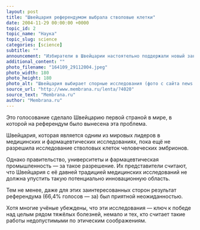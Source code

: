 ```yaml
---
layout: post
title: "Швейцария референдумом выбрала стволовые клетки"
date: 2004-11-29 00:00:00 +0000
topic_id: 2
topic_name: "Наука"
topic_slug: science
categories: [science]
subtitle: ""
announcement: "Избиратели в Швейцарии настоятельно поддержали новый закон, разрешающий исследования стволовых клеток человеческих эмбрионов. Две трети швейцарцев сказали \"да\" предложениям правительства, против которых активно выступают религиозные и левые группы."
additional_content: ""
photo_filename: "164109_29112004.jpeg"
photo_width: 180
photo_height: 180
photo_alt: "Швейцария выбирает спорные исследования (фото с сайта news.bbc.co.uk)"
source_url: "http://www.membrana.ru/lenta/?4020"
source_text: "Membrana.ru"
author: "Membrana.ru"
---
```

Это голосование сделало Швейцарию первой страной в мире, в которой на референдум было вынесена эта проблема.

Швейцария, которая является одним из мировых лидеров в медицинских и фармацевтических исследованиях, пока ещё не разрешила исследование стволовых клеток человеческих эмбрионов.

Однако правительство, университеты и фармацевтическая промышленность — за такое разрешение. Их представители считают, что Швейцария с её давней традицией медицинских исследований не должна упустить такую потенциально инновационную область.

Тем не менее, даже для этих заинтересованных сторон результат референдума (66,4% голосов — за) был приятной неожиданностью.

Хотя многие учёные убеждены, что эти исследования — ключ к победе над целым рядом тяжёлых болезней, немало и тех, кто считает такие работы недопустимыми по этическим соображениям.
